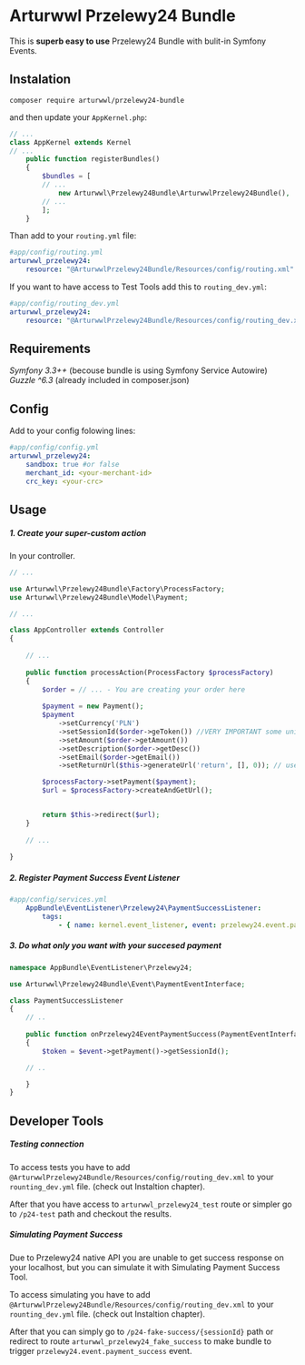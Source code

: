 # Arturwwl Przelewy24 Bundle
This is  **superb easy to use** Przelewy24 Bundle with bulit-in Symfony Events.

## Instalation
```
composer require arturwwl/przelewy24-bundle
```

and then update your `AppKernel.php`:

```php
// ...
class AppKernel extends Kernel
// ...
    public function registerBundles()
    {
        $bundles = [
		// ...
            new Arturwwl\Przelewy24Bundle\ArturwwlPrzelewy24Bundle(),
		// ...
        ];
	}
```

Than add to your `routing.yml` file:

```yaml
#app/config/routing.yml
arturwwl_przelewy24:
    resource: "@ArturwwlPrzelewy24Bundle/Resources/config/routing.xml"
```

If you want to have access to Test Tools add this to `routing_dev.yml`:

```yaml
#app/config/routing_dev.yml
arturwwl_przelewy24:
    resource: "@ArturwwlPrzelewy24Bundle/Resources/config/routing_dev.xml"
```

## Requirements
*Symfony 3.3++* (becouse bundle is using Symfony Service Autowire)  
*Guzzle ^6.3* (already included in composer.json)

## Config
Add to your config folowing lines:
```yaml
#app/config/config.yml
arturwwl_przelewy24:
    sandbox: true #or false
    merchant_id: <your-merchant-id>
    crc_key: <your-crc>
```

## Usage
##### 1. Create your super-custom action
In your controller. 
```php
// ...

use Arturwwl\Przelewy24Bundle\Factory\ProcessFactory;
use Arturwwl\Przelewy24Bundle\Model\Payment;

// ...

class AppController extends Controller
{
	
    // ...
	
    public function processAction(ProcessFactory $processFactory)
    {
	    $order = // ... - You are creating your order here  
		
        $payment = new Payment();
        $payment
            ->setCurrency('PLN')
            ->setSessionId($order->geToken()) //VERY IMPORTANT some unique id from your order in your db
            ->setAmount($order->getAmount())
            ->setDescription($order->getDesc())
            ->setEmail($order->getEmail())
            ->setReturnUrl($this->generateUrl('return', [], 0)); // use following syntax to genreate absolute url

        $processFactory->setPayment($payment);
        $url = $processFactory->createAndGetUrl();


        return $this->redirect($url);
    }
	
    // ...
	
}
```

##### 2. Register Payment Success Event Listener
```yaml
#app/config/services.yml
    AppBundle\EventListener\Przelewy24\PaymentSuccessListener:
        tags:
            - { name: kernel.event_listener, event: przelewy24.event.payment_success }
```

##### 3. Do what only you want with your succesed payment
```php
namespace AppBundle\EventListener\Przelewy24;

use Arturwwl\Przelewy24Bundle\Event\PaymentEventInterface;

class PaymentSuccessListener
{
    // ..
    
    public function onPrzelewy24EventPaymentSuccess(PaymentEventInterface $event)
    {
        $token = $event->getPayment()->getSessionId();

	// ..

    }
}
```

## Developer Tools
##### Testing connection
To access tests you have to add  `@ArturwwlPrzelewy24Bundle/Resources/config/routing_dev.xml` to your `rounting_dev.yml` file. (check out Instaltion chapter).  
  
After that you have access to `arturwwl_przelewy24_test` route or simpler go to `/p24-test` path and checkout the results.

##### Simulating Payment Success
Due to Przelewy24 native API you are unable to get success response on your localhost, but you can simulate it with Simulating Payment Success Tool.  
  
To access simulating you have to add  `@ArturwwlPrzelewy24Bundle/Resources/config/routing_dev.xml` to your `rounting_dev.yml` file. (check out Instaltion chapter).  
  
After that you can simply go to `/p24-fake-success/{sessionId}` path or redirect to route `arturwwl_przelewy24_fake_success` to make bundle to trigger `przelewy24.event.payment_success` event.